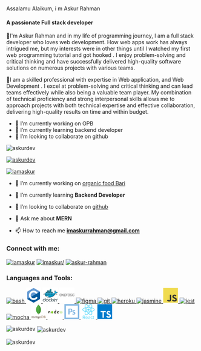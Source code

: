 ### 
Assalamu Alaikum, i m Askur Rahman
#### A passionate Full stack developer

🚀I'm Askur Rahman and in my life of programming journey, I am a full stack developer who loves web development. How web apps work has always intrigued me, but my interests were in other things until I watched my first web programming tutorial and got hooked . I enjoy problem-solving and critical thinking and have successfully delivered high-quality software solutions on numerous projects with various teams.

🚀I am a skilled professional with expertise in Web application, and Web Development . I excel at problem-solving and critical thinking and can lead teams effectively while also being a valuable team player. My combination of technical proficiency and strong interpersonal skills allows me to approach projects with both technical expertise and effective collaboration, delivering high-quality results on time and within budget.

- 🔭 I’m currently working on OPB 
- 🌱 I’m currently learning backend developer 
- 👯 I’m looking to collaborate on github 
<p align="left"> <img src="https://komarev.com/ghpvc/?username=askurdev&label=Profile%20views&color=0e75b6&style=flat" alt="askurdev" /> </p>

<p align="left"> <a href="https://github.com/ryo-ma/github-profile-trophy"><img src="https://github-profile-trophy.vercel.app/?username=askurdev" alt="askurdev" /></a> </p>

<p align="left"> <a href="https://twitter.com/iamaskur" target="blank"><img src="https://img.shields.io/twitter/follow/iamaskur?logo=twitter&style=for-the-badge" alt="iamaskur" /></a> </p>

- 🔭 I’m currently working on [organic food Bari](http://organicfoodbari.com/)

- 🌱 I’m currently learning **Backend Developer**

- 👯 I’m looking to collaborate on [github](https://github.com/askurdev)

- 💬 Ask me about **MERN**

- 📫 How to reach me **imaskurrahman@gmail.com**

<h3 align="left">Connect with me:</h3>
<p align="left">
<a href="https://twitter.com/iamaskur" target="blank"><img align="center" src="https://raw.githubusercontent.com/rahuldkjain/github-profile-readme-generator/master/src/images/icons/Social/twitter.svg" alt="iamaskur" height="30" width="40" /></a>
<a href="https://linkedin.com/in/imaskur/" target="blank"><img align="center" src="https://raw.githubusercontent.com/rahuldkjain/github-profile-readme-generator/master/src/images/icons/Social/linked-in-alt.svg" alt="imaskur/" height="30" width="40" /></a>
<a href="https://stackoverflow.com/users/askur-rahman" target="blank"><img align="center" src="https://raw.githubusercontent.com/rahuldkjain/github-profile-readme-generator/master/src/images/icons/Social/stack-overflow.svg" alt="askur-rahman" height="30" width="40" /></a>
</p>

<h3 align="left">Languages and Tools:</h3>
<p align="left"> <a href="https://www.gnu.org/software/bash/" target="_blank" rel="noreferrer"> <img src="https://www.vectorlogo.zone/logos/gnu_bash/gnu_bash-icon.svg" alt="bash" width="40" height="40"/> </a> <a href="https://www.cprogramming.com/" target="_blank" rel="noreferrer"> <img src="https://raw.githubusercontent.com/devicons/devicon/master/icons/c/c-original.svg" alt="c" width="40" height="40"/> </a> <a href="https://www.docker.com/" target="_blank" rel="noreferrer"> <img src="https://raw.githubusercontent.com/devicons/devicon/master/icons/docker/docker-original-wordmark.svg" alt="docker" width="40" height="40"/> </a> <a href="https://expressjs.com" target="_blank" rel="noreferrer"> <img src="https://raw.githubusercontent.com/devicons/devicon/master/icons/express/express-original-wordmark.svg" alt="express" width="40" height="40"/> </a> <a href="https://www.figma.com/" target="_blank" rel="noreferrer"> <img src="https://www.vectorlogo.zone/logos/figma/figma-icon.svg" alt="figma" width="40" height="40"/> </a> <a href="https://git-scm.com/" target="_blank" rel="noreferrer"> <img src="https://www.vectorlogo.zone/logos/git-scm/git-scm-icon.svg" alt="git" width="40" height="40"/> </a> <a href="https://heroku.com" target="_blank" rel="noreferrer"> <img src="https://www.vectorlogo.zone/logos/heroku/heroku-icon.svg" alt="heroku" width="40" height="40"/> </a> <a href="https://jasmine.github.io/" target="_blank" rel="noreferrer"> <img src="https://www.vectorlogo.zone/logos/jasmine/jasmine-icon.svg" alt="jasmine" width="40" height="40"/> </a> <a href="https://developer.mozilla.org/en-US/docs/Web/JavaScript" target="_blank" rel="noreferrer"> <img src="https://raw.githubusercontent.com/devicons/devicon/master/icons/javascript/javascript-original.svg" alt="javascript" width="40" height="40"/> </a> <a href="https://jestjs.io" target="_blank" rel="noreferrer"> <img src="https://www.vectorlogo.zone/logos/jestjsio/jestjsio-icon.svg" alt="jest" width="40" height="40"/> </a> <a href="https://mochajs.org" target="_blank" rel="noreferrer"> <img src="https://www.vectorlogo.zone/logos/mochajs/mochajs-icon.svg" alt="mocha" width="40" height="40"/> </a> <a href="https://www.mongodb.com/" target="_blank" rel="noreferrer"> <img src="https://raw.githubusercontent.com/devicons/devicon/master/icons/mongodb/mongodb-original-wordmark.svg" alt="mongodb" width="40" height="40"/> </a> <a href="https://nodejs.org" target="_blank" rel="noreferrer"> <img src="https://raw.githubusercontent.com/devicons/devicon/master/icons/nodejs/nodejs-original-wordmark.svg" alt="nodejs" width="40" height="40"/> </a> <a href="https://www.photoshop.com/en" target="_blank" rel="noreferrer"> <img src="https://raw.githubusercontent.com/devicons/devicon/master/icons/photoshop/photoshop-line.svg" alt="photoshop" width="40" height="40"/> </a> <a href="https://reactjs.org/" target="_blank" rel="noreferrer"> <img src="https://raw.githubusercontent.com/devicons/devicon/master/icons/react/react-original-wordmark.svg" alt="react" width="40" height="40"/> </a> <a href="https://www.typescriptlang.org/" target="_blank" rel="noreferrer"> <img src="https://raw.githubusercontent.com/devicons/devicon/master/icons/typescript/typescript-original.svg" alt="typescript" width="40" height="40"/> </a> </p>

<p><img align="left" src="https://github-readme-stats.vercel.app/api/top-langs?username=askurdev&show_icons=true&locale=en&layout=compact" alt="askurdev" /></p>

<p>&nbsp;<img align="center" src="https://github-readme-stats.vercel.app/api?username=askurdev&show_icons=true&locale=en" alt="askurdev" /></p>

<p><img align="center" src="https://github-readme-streak-stats.herokuapp.com/?user=askurdev&" alt="askurdev" /></p>

